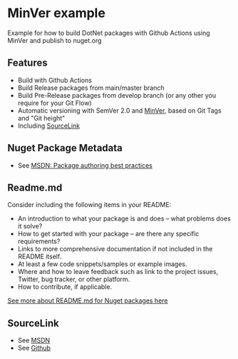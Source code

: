 # MinVer example

Example for how to build DotNet packages with Github Actions using MinVer and publish to nuget.org

## Features

- Build with Github Actions
- Build Release packages from main/master branch
- Build Pre-Release packages from develop branch (or any other you require for your Git Flow)
- Automatic versioning with SemVer 2.0 and [MinVer](https://github.com/adamralph/minver), based on Git Tags and "Git height"
- Including [SourceLink](https://github.com/dotnet/sourcelink)

## Nuget Package Metadata

- See [MSDN: Package authoring best practices](https://tinyurl.com/syhtn6u6)

## Readme.md

Consider including the following items in your README:

- An introduction to what your package is and does – what problems does it solve?
- How to get started with your package – are there any specific requirements?
- Links to more comprehensive documentation if not included in the README itself.
- At least a few code snippets/samples or example images.
- Where and how to leave feedback such as link to the project issues, Twitter, bug tracker, or other platform.
- How to contribute, if applicable.

[See more about README.md for Nuget packages here](https://devblogs.microsoft.com/nuget/add-a-readme-to-your-nuget-package/)

## SourceLink

- See [MSDN](https://docs.microsoft.com/en-us/dotnet/standard/library-guidance/sourcelink)
- See [Github](https://github.com/dotnet/sourcelink#using-source-link-in-net-projects)

